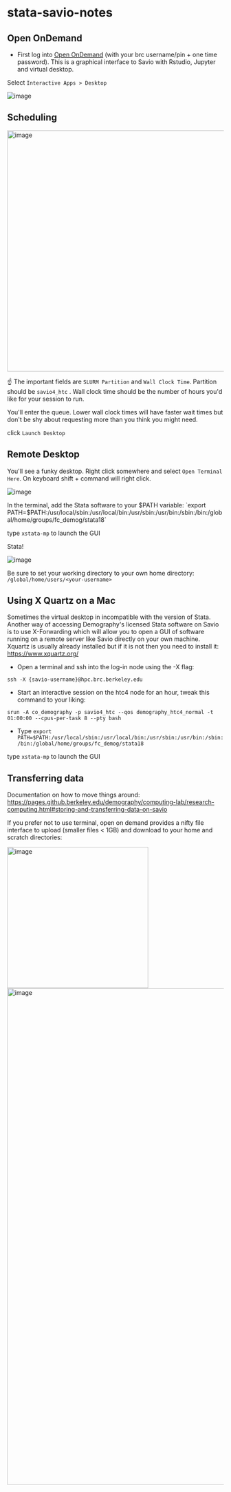 # stata-savio-notes

## Open OnDemand

- First log into [Open OnDemand](https://ood.brc.berkeley.edu/) (with your brc username/pin + one time password). This is a graphical interface to Savio with Rstudio, Jupyter and virtual desktop.

Select `Interactive Apps > Desktop`

![image](https://github.com/berkeley-demography/stata-savio-notes/assets/20607201/87200dce-e07e-4574-add7-33fa9e2c90d0)





## Scheduling

<img width="560" alt="image" src="https://github.com/user-attachments/assets/933b0f70-f8da-4f9f-b8ce-103954480913" />


:point_up: The important fields are `SLURM Partition` and `Wall Clock Time`. Partition should be `savio4_htc` . Wall clock time should be the number of hours you'd like for your session to run.

You'll enter the queue. Lower wall clock times will have faster wait times but don't be shy about requesting more than you think you might need.


click `Launch Desktop`







## Remote Desktop

You'll see a funky desktop. Right click somewhere and select `Open Terminal Here`. On keyboard shift + command will right click. 


![image](https://github.com/berkeley-demography/stata-savio-notes/assets/20607201/6e4f1044-41d8-469b-b112-fcb868d12009)


In the terminal, add the Stata software to your $PATH variable: `export PATH=$PATH:/usr/local/sbin:/usr/local/bin:/usr/sbin:/usr/bin:/sbin:/bin:/global/home/groups/fc_demog/stata18`

type `xstata-mp` to launch the GUI


Stata!

![image](https://github.com/berkeley-demography/stata-savio-notes/assets/20607201/5ddc4cd3-2678-4704-a401-d9eb17d4d9c4)


<!--- Troubleshooting note: if the above does not work and you cannot run `xstata-mp` then you can also `cd` into `/global/home/groups/fc_demog/stata18` and run `./xstata-mp`

![image](https://github.com/berkeley-demography/stata-savio-notes/assets/20607201/de74f6b1-8503-4d95-9a3d-5f1db6cc83d5) -->


Be sure to set your working directory to your own home directory: `/global/home/users/<your-username>`


## Using X Quartz on a Mac

Sometimes the virtual desktop in incompatible with the version of Stata. Another way of accessing Demography's licensed Stata software on Savio is to use X-Forwarding which will allow you to open a GUI of software running on a remote server like Savio directly on your own machine. Xquartz is usually already installed but if it is not then you need to install it: https://www.xquartz.org/

- Open a terminal and ssh into the log-in node using the -X flag:

`ssh -X {savio-username}@hpc.brc.berkeley.edu`

- Start an interactive session on the htc4 node for an hour, tweak this command to your liking:

`srun -A co_demography -p savio4_htc --qos demography_htc4_normal -t 01:00:00 --cpus-per-task 8 --pty bash`

- Type `export PATH=$PATH:/usr/local/sbin:/usr/local/bin:/usr/sbin:/usr/bin:/sbin:/bin:/global/home/groups/fc_demog/stata18`

type `xstata-mp` to launch the GUI




## Transferring data 

Documentation on how to move things around: https://pages.github.berkeley.edu/demography/computing-lab/research-computing.html#storing-and-transferring-data-on-savio

If you prefer not to use terminal, open on demand provides a nifty file interface to upload (smaller files < 1GB) and download to your home and scratch directories:

<img width="328" alt="image" src="https://github.com/berkeley-demography/stata-savio-notes/assets/20607201/f45c53ee-1592-4a91-a3ea-e46ee54b72c9">


<img width="1154" alt="image" src="https://github.com/berkeley-demography/stata-savio-notes/assets/20607201/b6761c5f-f3db-45b8-87d0-4364fb2fe0e9">




